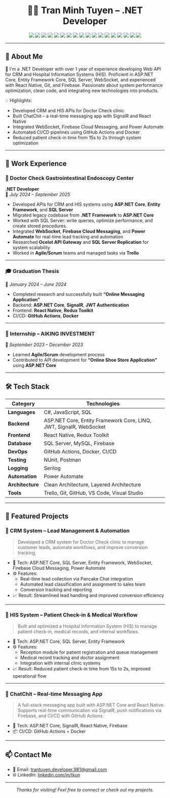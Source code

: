 <h1 align="center">👨‍💻 Tran Minh Tuyen – .NET Developer</h1>

<p align="center">
  <img src="https://img.shields.io/badge/.NET-512BD4?style=for-the-badge&logo=dotnet&logoColor=white"/>
  <img src="https://img.shields.io/badge/C%23-239120?style=for-the-badge&logo=c-sharp&logoColor=white"/>
  <img src="https://img.shields.io/badge/ASP.NET_Core-512BD4?style=for-the-badge&logo=.net&logoColor=white"/>
  <img src="https://img.shields.io/badge/Entity_Framework_Core-68217A?style=for-the-badge"/>
  <img src="https://img.shields.io/badge/SignalR-00BFFF?style=for-the-badge"/>
  <img src="https://img.shields.io/badge/WebSocket-FF9900?style=for-the-badge"/>
  <img src="https://img.shields.io/badge/JWT-000000?style=for-the-badge"/>
  <img src="https://img.shields.io/badge/React_Native-61DAFB?style=for-the-badge&logo=react&logoColor=white"/>
  <img src="https://img.shields.io/badge/Redux_Toolkit-764ABC?style=for-the-badge"/>
  <img src="https://img.shields.io/badge/Firebase-FFCA28?style=for-the-badge&logo=firebase&logoColor=black"/>
  <img src="https://img.shields.io/badge/SQL_Server-CC2927?style=for-the-badge&logo=microsoft-sql-server&logoColor=white"/>
  <img src="https://img.shields.io/badge/MySQL-4479A1?style=for-the-badge&logo=mysql&logoColor=white"/>
  <img src="https://img.shields.io/badge/Docker-2496ED?style=for-the-badge&logo=docker&logoColor=white"/>
  <img src="https://img.shields.io/badge/GitHub_Actions-2088FF?style=for-the-badge&logo=github-actions&logoColor=white"/>
  <img src="https://img.shields.io/badge/Postman-FF6C37?style=for-the-badge&logo=postman&logoColor=white"/>
  <img src="https://img.shields.io/badge/Power_Automate-0078D4?style=for-the-badge&logo=microsoft&logoColor=white"/>
  <img src="https://img.shields.io/badge/NUnit-0099CC?style=for-the-badge"/>
  <img src="https://img.shields.io/badge/Serilog-1E1E1E?style=for-the-badge"/>
</p>

---

## 🧠 About Me

🎯 I'm a .NET Developer with over 1 year of experience developing Web API for CRM and Hospital Information Systems (HIS). Proficient in ASP.NET Core, Entity Framework Core, SQL Server, WebSocket, and experienced with React Native, Git, and Firebase. Passionate about system performance optimization, clean code, and integrating new technologies into products.

💡 Highlights:
- Developed CRM and HIS APIs for Doctor Check clinic
- Built ChatChit – a real-time messaging app with SignalR and React Native
- Integrated WebSocket, Firebase Cloud Messaging, and Power Automate
- Automated CI/CD pipelines using GitHub Actions and Docker
- Reduced patient check-in time from 15s to 2s through system optimization

---

## 💼 Work Experience

### 🏥 Doctor Check Gastrointestinal Endoscopy Center  
**.NET Developer**  
📅 *July 2024 – September 2025*

- Developed APIs for CRM and HIS systems using **ASP.NET Core**, **Entity Framework**, and **SQL Server**
- Migrated legacy codebase from **.NET Framework** to **ASP.NET Core**
- Worked with SQL Server: write queries, optimize performance, and create stored procedures.
- Integrated **WebSocket**, **Firebase Cloud Messaging**, and **Power Automate** for real-time lead tracking and automation
- Researched **Ocelot API Gateway** and **SQL Server Replication** for system scalability
- Worked in **Agile/Scrum** teams and managed tasks via **Trello**

---

### 🎓 Graduation Thesis  
📅 *January 2024 – June 2024*

- Completed research and successfully built **“Online Messaging Application”**
- Backend: **ASP.NET Core**, **SignalR**, **JWT Authentication**
- Frontend: **React Native**, **Redux Toolkit**
- CI/CD: **GitHub Actions**, **Docker**

---

### 💼 Internship – AIKING INVESTMENT  
📅 *September 2023 – December 2023*

- Learned **Agile/Scrum** development process
- Contributed to API development for **“Online Shoe Store Application”** using **ASP.NET Core**

---

## 🛠️ Tech Stack

| Category         | Technologies                                                                 |
|------------------|------------------------------------------------------------------------------|
| **Languages**    | C#, JavaScript, SQL                                                          |
| **Backend**      | ASP.NET Core, Entity Framework Core, LINQ, JWT, SignalR, WebSocket           |
| **Frontend**     | React Native, Redux Toolkit                                                  |
| **Database**     | SQL Server, MySQL, Firebase                                                  |
| **DevOps**       | GitHub Actions, Docker, CI/CD                                                |
| **Testing**      | NUnit, Postman                                                               |
| **Logging**      | Serilog                                                                      |
| **Automation**   | Power Automate                                                               |
| **Architecture** | Clean Architecture, Layered Architecture                                     |
| **Tools**        | Trello, Git, GitHub, VS Code, Visual Studio                                  |

---

## 🚀 Featured Projects

### 🔹 CRM System – Lead Management & Automation  
> Developed a CRM system for Doctor Check clinic to manage customer leads, automate workflows, and improve conversion tracking.

- 🔧 Tech: ASP.NET Core, SQL Server, Entity Framework, WebSocket, Firebase Cloud Messaging, Power Automate  
- ⚙️ Features:
  - Real-time lead collection via Pancake Chat integration
  - Automated lead classification and assignment to sales team
  - Conversion tracking and reporting  
- 📈 Result: Streamlined lead handling and improved conversion efficiency

---

### 🔹 HIS System – Patient Check-in & Medical Workflow  
> Built and optimized a Hospital Information System (HIS) to manage patient check-in, medical records, and internal workflows.

- 🔧 Tech: ASP.NET Core, SQL Server, Entity Framework  
- ⚙️ Features:
  - Reception module for patient registration and queue management
  - Medical record tracking and doctor assignment
  - Integration with internal clinic systems  
- 📈 Result: Reduced patient check-in time from 15s to 2s, improved operational flow

---

### 🔹 ChatChit – Real-time Messaging App  
> A full-stack messaging app built with ASP.NET Core and React Native. Supports real-time communication via SignalR, push notifications via Firebase, and CI/CD with GitHub Actions.

- 🔧 Tech: ASP.NET Core, SignalR, React Native, Firebase  
- 📦 CI/CD: GitHub Actions + Docker  

---

## 📫 Contact Me

- 📧 Email: trantuyen.developer.981@gmail.com  
- 🌐 LinkedIn: [linkedin.com/in/tkun](https://linkedin.com/in/tkun)  

---

<p align="center">
  <i>Thanks for visiting! Feel free to connect or check out my projects.</i>
</p>
